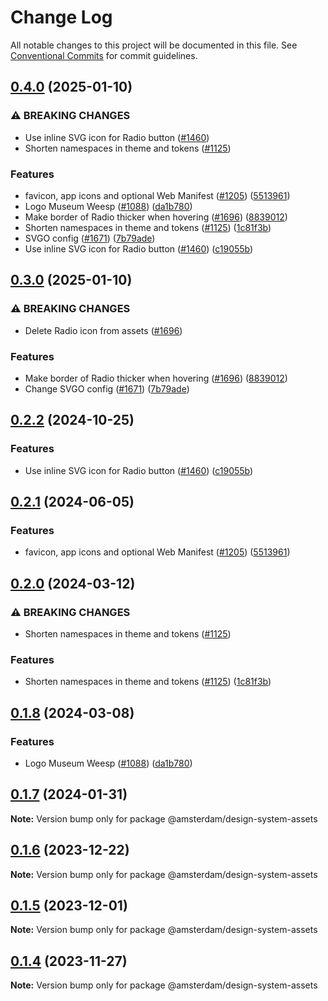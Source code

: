 # Change Log

All notable changes to this project will be documented in this file.
See [Conventional Commits](https://conventionalcommits.org) for commit guidelines.

## [0.4.0](https://github.com/Amsterdam/design-system/compare/design-system-assets-v0.3.0...design-system-assets-v0.4.0) (2025-01-10)


### ⚠ BREAKING CHANGES

* Use inline SVG icon for Radio button ([#1460](https://github.com/Amsterdam/design-system/issues/1460))
* Shorten namespaces in theme and tokens ([#1125](https://github.com/Amsterdam/design-system/issues/1125))

### Features

* favicon, app icons and optional Web Manifest ([#1205](https://github.com/Amsterdam/design-system/issues/1205)) ([5513961](https://github.com/Amsterdam/design-system/commit/55139617966514207402f791a5b4e9778d059946))
* Logo Museum Weesp  ([#1088](https://github.com/Amsterdam/design-system/issues/1088)) ([da1b780](https://github.com/Amsterdam/design-system/commit/da1b7808b5bcf17acb93fe46531a9722814e9256))
* Make border of Radio thicker when hovering ([#1696](https://github.com/Amsterdam/design-system/issues/1696)) ([8839012](https://github.com/Amsterdam/design-system/commit/88390124aa5197f6c784dae4fc2a7c3e18d75ca6))
* Shorten namespaces in theme and tokens ([#1125](https://github.com/Amsterdam/design-system/issues/1125)) ([1c81f3b](https://github.com/Amsterdam/design-system/commit/1c81f3bd14c1f202eec2341aec1888fb74d956d5))
* SVGO config ([#1671](https://github.com/Amsterdam/design-system/issues/1671)) ([7b79ade](https://github.com/Amsterdam/design-system/commit/7b79adef8b2ff7977e5af7cc6f329191f1dfff3f))
* Use inline SVG icon for Radio button ([#1460](https://github.com/Amsterdam/design-system/issues/1460)) ([c19055b](https://github.com/Amsterdam/design-system/commit/c19055bd6453ce40ca43b31d599f14ec65d6037a))

## [0.3.0](https://github.com/Amsterdam/design-system/compare/design-system-assets-v0.2.2...design-system-assets-v0.3.0) (2025-01-10)

### ⚠ BREAKING CHANGES

* Delete Radio icon from assets ([#1696](https://github.com/Amsterdam/design-system/issues/1696))

### Features

* Make border of Radio thicker when hovering ([#1696](https://github.com/Amsterdam/design-system/issues/1696)) ([8839012](https://github.com/Amsterdam/design-system/commit/88390124aa5197f6c784dae4fc2a7c3e18d75ca6))
* Change SVGO config ([#1671](https://github.com/Amsterdam/design-system/issues/1671)) ([7b79ade](https://github.com/Amsterdam/design-system/commit/7b79adef8b2ff7977e5af7cc6f329191f1dfff3f))

## [0.2.2](https://github.com/Amsterdam/design-system/compare/design-system-assets-v0.2.1...design-system-assets-v0.2.2) (2024-10-25)

### Features

* Use inline SVG icon for Radio button ([#1460](https://github.com/Amsterdam/design-system/issues/1460)) ([c19055b](https://github.com/Amsterdam/design-system/commit/c19055bd6453ce40ca43b31d599f14ec65d6037a))

## [0.2.1](https://github.com/Amsterdam/design-system/compare/design-system-assets-v0.2.0...design-system-assets-v0.2.1) (2024-06-05)

### Features

* favicon, app icons and optional Web Manifest ([#1205](https://github.com/Amsterdam/design-system/issues/1205)) ([5513961](https://github.com/Amsterdam/design-system/commit/55139617966514207402f791a5b4e9778d059946))

## [0.2.0](https://github.com/Amsterdam/design-system/compare/design-system-assets-v0.1.8...design-system-assets-v0.2.0) (2024-03-12)

### ⚠ BREAKING CHANGES

* Shorten namespaces in theme and tokens ([#1125](https://github.com/Amsterdam/design-system/issues/1125))

### Features

* Shorten namespaces in theme and tokens ([#1125](https://github.com/Amsterdam/design-system/issues/1125)) ([1c81f3b](https://github.com/Amsterdam/design-system/commit/1c81f3bd14c1f202eec2341aec1888fb74d956d5))

## [0.1.8](https://github.com/Amsterdam/design-system/compare/design-system-assets-v0.1.7...design-system-assets-v0.1.8) (2024-03-08)

### Features

* Logo Museum Weesp  ([#1088](https://github.com/Amsterdam/design-system/issues/1088)) ([da1b780](https://github.com/Amsterdam/design-system/commit/da1b7808b5bcf17acb93fe46531a9722814e9256))

## [0.1.7](https://github.com/Amsterdam/design-system/compare/@amsterdam/design-system-assets@0.1.6...@amsterdam/design-system-assets@0.1.7) (2024-01-31)

**Note:** Version bump only for package @amsterdam/design-system-assets

## [0.1.6](https://github.com/Amsterdam/design-system/compare/@amsterdam/design-system-assets@0.1.5...@amsterdam/design-system-assets@0.1.6) (2023-12-22)

**Note:** Version bump only for package @amsterdam/design-system-assets

## [0.1.5](https://github.com/Amsterdam/design-system/compare/@amsterdam/design-system-assets@0.1.4...@amsterdam/design-system-assets@0.1.5) (2023-12-01)

**Note:** Version bump only for package @amsterdam/design-system-assets

## [0.1.4](https://github.com/Amsterdam/design-system/compare/@amsterdam/design-system-assets@0.1.3...@amsterdam/design-system-assets@0.1.4) (2023-11-27)

**Note:** Version bump only for package @amsterdam/design-system-assets
